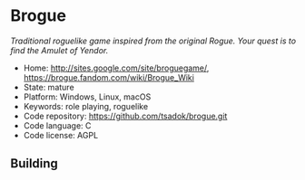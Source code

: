 # Brogue

_Traditional roguelike game inspired from the original Rogue. Your quest is to find the Amulet of Yendor._

- Home: http://sites.google.com/site/broguegame/, https://brogue.fandom.com/wiki/Brogue_Wiki
- State: mature
- Platform: Windows, Linux, macOS
- Keywords: role playing, roguelike
- Code repository: https://github.com/tsadok/brogue.git
- Code language: C
- Code license: AGPL

## Building
